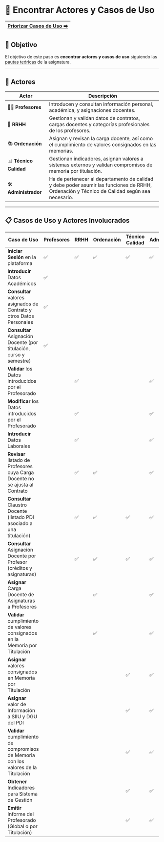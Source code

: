 # 📝 Encontrar Actores y Casos de Uso

[Priorizar Casos de Uso ➡️](PriorizarCasosDeUso.md) |
|--:|

## 🎯 **Objetivo**

El objetivo de este paso es **encontrar actores y casos de uso** siguiendo las [pautas teóricas](https://github.com/mmasias/IdSw1/blob/main/temario/contenidos/CdU.eAyCdU.md#c%C3%B3mo) de la asignatura.

---

## 👥 **Actores**  

| **Actor**              | **Descripción**                                                                                                                             |
|------------------------|---------------------------------------------------------------------------------------------------------------------------------------------|
| 👩‍🏫 **Profesores**      | Introducen y consultan información personal, académica, y asignaciones docentes.                                                            |
| 🏢 **RRHH**            | Gestionan y validan datos de contratos, cargas docentes y categorías profesionales de los profesores.                                       |
| 📚 **Ordenación**      | Asignan y revisan la carga docente, así como el cumplimiento de valores consignados en las memorias.                                        |
| 📊 **Técnico Calidad** | Gestionan indicadores, asignan valores a sistemas externos y validan compromisos de memoria por titulación.                                 | 
| 🛠️ **Administrador**   | Ha de pertenecer al departamento de calidad y debe poder asumir las funciones de RRHH, Ordenación y Técnico de Calidad según sea necesario. |

---

## 📋 **Casos de Uso y Actores Involucrados**

| Caso de Uso                                                                         | Profesores | RRHH | Ordenación | Técnico Calidad | Administrador |
|-------------------------------------------------------------------------------------|------------|------|------------|-----------------|---------------|
| **Iniciar Sesión** en la plataforma                                                 | ✅         | ✅  | ✅         | ✅              | ✅           |
| **Introducir** Datos Académicos                                                     | ✅         |      |            |                 |               |
| **Consultar** valores asignados de Contrato y otros Datos Personales                | ✅         |      |            |                 |               |
| **Consultar** Asignación Docente (por titulación, curso y semestre)                 | ✅         |      |            |                 |               |
| **Validar** los Datos introducidos por el Profesorado                               |            | ✅   |            |                 | ✅            |
| **Modificar** los Datos introducidos por el Profesorado                             |            | ✅   |            |                 | ✅            |
| **Introducir** Datos Laborales                                                      |            | ✅   |            |                 | ✅            |
| **Revisar** listado de Profesores cuya Carga Docente no se ajusta al Contrato       |            | ✅   | ✅         |                 | ✅           |
| **Consultar** Claustro Docente (listado PDI asociado a una titulación)              |            | ✅   | ✅         | ✅              | ✅           |
| **Consultar** Asignación Docente por Profesor (créditos y asignaturas)              |            | ✅   | ✅         | ✅              | ✅           |
| **Asignar** Carga Docente de Asignaturas a Profesores                               |            |      | ✅         |                 | ✅            |
| **Validar** cumplimiento de valores consignados en la Memoria por Titulación        |            |      | ✅         |                 | ✅            |
| **Asignar** valores consignados en Memoria por Titulación                           |            |      |            | ✅              | ✅            |
| **Asignar** valor de Información a SIIU y DGU del PDI                               |            |      |            | ✅              | ✅            |
| **Validar** cumplimiento de compromisos de Memoria con los valores de la Titulación |            |      |            | ✅              | ✅            |
| **Obtener** Indicadores para Sistema de Gestión                                     |            |      |            | ✅              | ✅            |
| **Emitir** Informe del Profesorado (Global o por Titulación)                        |            |      |            | ✅              | ✅            |